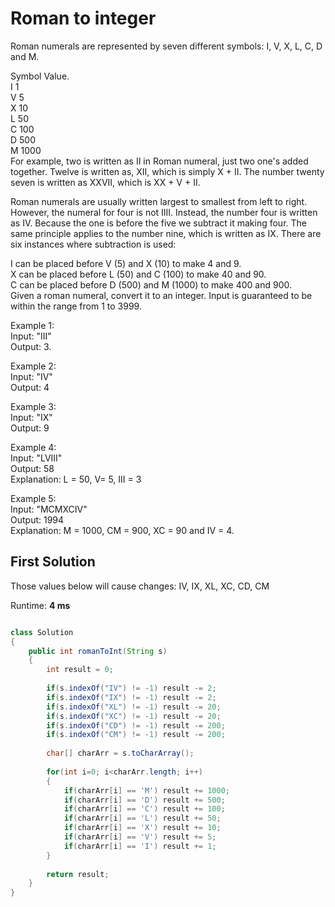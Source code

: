 # Roman to integer

Roman numerals are represented by seven different symbols: I, V, X, L, C, D and M.  

Symbol       Value.   
I             1   
V             5  
X             10   
L             50   
C             100   
D             500   
M             1000   
For example, two is written as II in Roman numeral, just two one's added together. Twelve is written as, XII, which is simply X + II. The number twenty seven is written as XXVII, which is XX + V + II.  

Roman numerals are usually written largest to smallest from left to right. However, the numeral for four is not IIII. Instead, the number four is written as IV. Because the one is before the five we subtract it making four. The same principle applies to the number nine, which is written as IX. There are six instances where subtraction is used:  

I can be placed before V (5) and X (10) to make 4 and 9.   
X can be placed before L (50) and C (100) to make 40 and 90.   
C can be placed before D (500) and M (1000) to make 400 and 900.  
Given a roman numeral, convert it to an integer. Input is guaranteed to be within the range from 1 to 3999.  

Example 1:  
Input: "III"   
Output: 3.     

Example 2:  
Input: "IV"   
Output: 4    

Example 3:    
Input: "IX"  
Output: 9  

Example 4:  
Input: "LVIII"  
Output: 58  
Explanation: L = 50, V= 5, III = 3   

Example 5:  
Input: "MCMXCIV"  
Output: 1994  
Explanation: M = 1000, CM = 900, XC = 90 and IV = 4.

## First Solution
Those values below will cause changes:
IV, IX, XL, XC, CD, CM

Runtime: **4 ms**

```java

class Solution 
{
    public int romanToInt(String s) 
    {
        int result = 0;
        
        if(s.indexOf("IV") != -1) result -= 2;
        if(s.indexOf("IX") != -1) result -= 2;
        if(s.indexOf("XL") != -1) result -= 20;
        if(s.indexOf("XC") != -1) result -= 20;
        if(s.indexOf("CD") != -1) result -= 200;
        if(s.indexOf("CM") != -1) result -= 200;
        
        char[] charArr = s.toCharArray();
            
        for(int i=0; i<charArr.length; i++)
        {
            if(charArr[i] == 'M') result += 1000;    
            if(charArr[i] == 'D') result += 500;
            if(charArr[i] == 'C') result += 100;            
            if(charArr[i] == 'L') result += 50;            
            if(charArr[i] == 'X') result += 10;            
            if(charArr[i] == 'V') result += 5;            
            if(charArr[i] == 'I') result += 1;
        }
        
        return result;
    }
}

```
